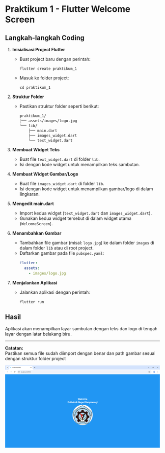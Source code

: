 # Praktikum 1 - Flutter Welcome Screen

## Langkah-langkah Coding

1. **Inisialisasi Project Flutter**
   - Buat project baru dengan perintah:
     ```
     flutter create praktikum_1
     ```
   - Masuk ke folder project:
     ```
     cd praktikum_1
     ```

2. **Struktur Folder**
   - Pastikan struktur folder seperti berikut:
     ```
     praktikum_1/
     ├── assets/images/logo.jpg
     └── lib/
         ├── main.dart
         ├── images_widget.dart
         └── text_widget.dart
     ```

3. **Membuat Widget Teks**
   - Buat file `text_widget.dart` di folder `lib`.
   - Isi dengan kode widget untuk menampilkan teks sambutan.

4. **Membuat Widget Gambar/Logo**
   - Buat file `images_widget.dart` di folder `lib`.
   - Isi dengan kode widget untuk menampilkan gambar/logo di dalam lingkaran.

5. **Mengedit main.dart**
   - Import kedua widget (`text_widget.dart` dan `images_widget.dart`).
   - Gunakan kedua widget tersebut di dalam widget utama (`WelcomeScreen`).

6. **Menambahkan Gambar**
   - Tambahkan file gambar (misal: `logo.jpg`) ke dalam folder `images` di dalam folder `lib` atau di root project.
   - Daftarkan gambar pada file `pubspec.yaml`:
     ```yaml
     flutter:
       assets:
         - images/logo.jpg
     ```

7. **Menjalankan Aplikasi**
   - Jalankan aplikasi dengan perintah:
     ```
     flutter run
     ```

## Hasil
Aplikasi akan menampilkan layar sambutan dengan teks dan logo di tengah layar dengan latar belakang biru.

---

**Catatan:**  
Pastikan semua file sudah diimport dengan benar dan path gambar sesuai dengan struktur folder project

![alt text](image.png)